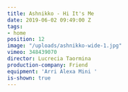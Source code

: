 ```yaml
---
title: Ashnikko - Hi It's Me
date: 2019-06-02 09:49:00 Z
tags:
- home
position: 12
image: "/uploads/ashnikko-wide-1.jpg"
vimeo: 348439070
director: Lucrecia Taormina
production-company: Friend
equipment: 'Arri Alexa Mini '
is-shown: true
---
```


